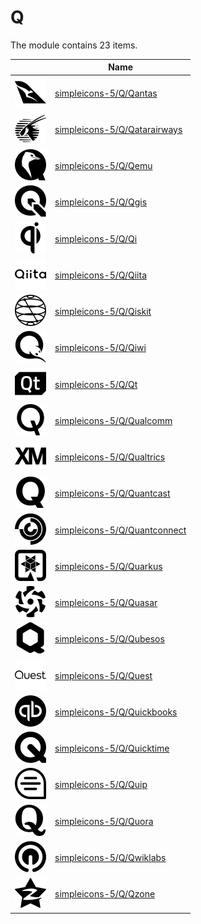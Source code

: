 # Q

The module contains 23 items.



| |Name|
|:---:|---|
| ![illustration of simpleicons-5/Q/Qantas](../../simpleicons-5/Q/Qantas.png) | [simpleicons-5/Q/Qantas](../../simpleicons-5/Q/Qantas.md) |
| ![illustration of simpleicons-5/Q/Qatarairways](../../simpleicons-5/Q/Qatarairways.png) | [simpleicons-5/Q/Qatarairways](../../simpleicons-5/Q/Qatarairways.md) |
| ![illustration of simpleicons-5/Q/Qemu](../../simpleicons-5/Q/Qemu.png) | [simpleicons-5/Q/Qemu](../../simpleicons-5/Q/Qemu.md) |
| ![illustration of simpleicons-5/Q/Qgis](../../simpleicons-5/Q/Qgis.png) | [simpleicons-5/Q/Qgis](../../simpleicons-5/Q/Qgis.md) |
| ![illustration of simpleicons-5/Q/Qi](../../simpleicons-5/Q/Qi.png) | [simpleicons-5/Q/Qi](../../simpleicons-5/Q/Qi.md) |
| ![illustration of simpleicons-5/Q/Qiita](../../simpleicons-5/Q/Qiita.png) | [simpleicons-5/Q/Qiita](../../simpleicons-5/Q/Qiita.md) |
| ![illustration of simpleicons-5/Q/Qiskit](../../simpleicons-5/Q/Qiskit.png) | [simpleicons-5/Q/Qiskit](../../simpleicons-5/Q/Qiskit.md) |
| ![illustration of simpleicons-5/Q/Qiwi](../../simpleicons-5/Q/Qiwi.png) | [simpleicons-5/Q/Qiwi](../../simpleicons-5/Q/Qiwi.md) |
| ![illustration of simpleicons-5/Q/Qt](../../simpleicons-5/Q/Qt.png) | [simpleicons-5/Q/Qt](../../simpleicons-5/Q/Qt.md) |
| ![illustration of simpleicons-5/Q/Qualcomm](../../simpleicons-5/Q/Qualcomm.png) | [simpleicons-5/Q/Qualcomm](../../simpleicons-5/Q/Qualcomm.md) |
| ![illustration of simpleicons-5/Q/Qualtrics](../../simpleicons-5/Q/Qualtrics.png) | [simpleicons-5/Q/Qualtrics](../../simpleicons-5/Q/Qualtrics.md) |
| ![illustration of simpleicons-5/Q/Quantcast](../../simpleicons-5/Q/Quantcast.png) | [simpleicons-5/Q/Quantcast](../../simpleicons-5/Q/Quantcast.md) |
| ![illustration of simpleicons-5/Q/Quantconnect](../../simpleicons-5/Q/Quantconnect.png) | [simpleicons-5/Q/Quantconnect](../../simpleicons-5/Q/Quantconnect.md) |
| ![illustration of simpleicons-5/Q/Quarkus](../../simpleicons-5/Q/Quarkus.png) | [simpleicons-5/Q/Quarkus](../../simpleicons-5/Q/Quarkus.md) |
| ![illustration of simpleicons-5/Q/Quasar](../../simpleicons-5/Q/Quasar.png) | [simpleicons-5/Q/Quasar](../../simpleicons-5/Q/Quasar.md) |
| ![illustration of simpleicons-5/Q/Qubesos](../../simpleicons-5/Q/Qubesos.png) | [simpleicons-5/Q/Qubesos](../../simpleicons-5/Q/Qubesos.md) |
| ![illustration of simpleicons-5/Q/Quest](../../simpleicons-5/Q/Quest.png) | [simpleicons-5/Q/Quest](../../simpleicons-5/Q/Quest.md) |
| ![illustration of simpleicons-5/Q/Quickbooks](../../simpleicons-5/Q/Quickbooks.png) | [simpleicons-5/Q/Quickbooks](../../simpleicons-5/Q/Quickbooks.md) |
| ![illustration of simpleicons-5/Q/Quicktime](../../simpleicons-5/Q/Quicktime.png) | [simpleicons-5/Q/Quicktime](../../simpleicons-5/Q/Quicktime.md) |
| ![illustration of simpleicons-5/Q/Quip](../../simpleicons-5/Q/Quip.png) | [simpleicons-5/Q/Quip](../../simpleicons-5/Q/Quip.md) |
| ![illustration of simpleicons-5/Q/Quora](../../simpleicons-5/Q/Quora.png) | [simpleicons-5/Q/Quora](../../simpleicons-5/Q/Quora.md) |
| ![illustration of simpleicons-5/Q/Qwiklabs](../../simpleicons-5/Q/Qwiklabs.png) | [simpleicons-5/Q/Qwiklabs](../../simpleicons-5/Q/Qwiklabs.md) |
| ![illustration of simpleicons-5/Q/Qzone](../../simpleicons-5/Q/Qzone.png) | [simpleicons-5/Q/Qzone](../../simpleicons-5/Q/Qzone.md) |



